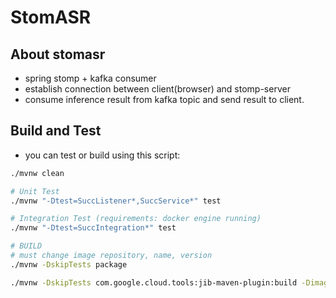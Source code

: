 # StomASR

## About stomasr
- spring stomp + kafka consumer
- establish connection between client(browser) and stomp-server
- consume inference result from kafka topic and send result to client.

## Build and Test

- you can test or build using this script:
```bash
./mvnw clean

# Unit Test
./mvnw "-Dtest=SuccListener*,SuccService*" test

# Integration Test (requirements: docker engine running)
./mvnw "-Dtest=SuccIntegration*" test

# BUILD
# must change image repository, name, version
./mvnw -DskipTests package

./mvnw -DskipTests com.google.cloud.tools:jib-maven-plugin:build -Dimage=gcr.io/limdongjin-kube/stomasr:v3
```

